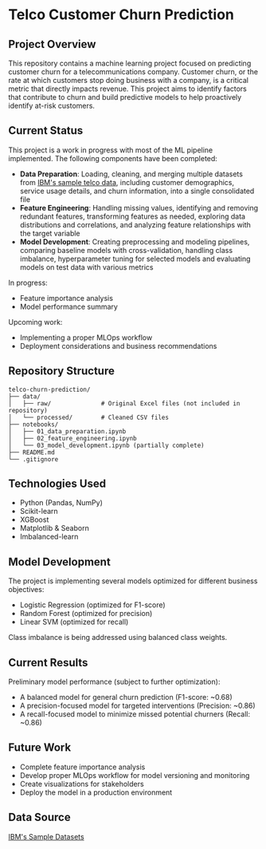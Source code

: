 # Telco Customer Churn Prediction

## Project Overview
This repository contains a machine learning project focused on predicting customer churn for a telecommunications company. Customer churn, or the rate at which customers stop doing business with a company, is a critical metric that directly impacts revenue. This project aims to identify factors that contribute to churn and build predictive models to help proactively identify at-risk customers.

## Current Status
This project is a work in progress with most of the ML pipeline implemented. The following components have been completed:

- **Data Preparation**: Loading, cleaning, and merging multiple datasets from [IBM's sample telco data](https://accelerator.ca.analytics.ibm.com/bi/?perspective=authoring&pathRef=.public_folders%2FIBM%2BAccelerator%2BCatalog%2FContent%2FDAT00148&id=i9710CF25EF75468D95FFFC7D57D45204&objRef=i9710CF25EF75468D95FFFC7D57D45204&action=run&format=HTML&cmPropStr=%7B%22id%22%3A%22i9710CF25EF75468D95FFFC7D57D45204%22%2C%22type%22%3A%22reportView%22%2C%22defaultName%22%3A%22DAT00148%22%2C%22permissions%22%3A%5B%22execute%22%2C%22read%22%2C%22traverse%22%5D%7D), including customer demographics, service usage details, and churn information, into a single consolidated file
- **Feature Engineering**: Handling missing values, identifying and removing redundant features, transforming features as needed, exploring data distributions and correlations, and analyzing feature relationships with the target variable
- **Model Development**: Creating preprocessing and modeling pipelines, comparing baseline models with cross-validation, handling class imbalance, hyperparameter tuning for selected models and evaluating models on test data with various metrics

In progress:
- Feature importance analysis
- Model performance summary

Upcoming work:
- Implementing a proper MLOps workflow
- Deployment considerations and business recommendations

## Repository Structure
```
telco-churn-prediction/
├── data/
│   ├── raw/              # Original Excel files (not included in repository)
│   └── processed/        # Cleaned CSV files
├── notebooks/
│   ├── 01_data_preparation.ipynb
│   ├── 02_feature_engineering.ipynb
│   └── 03_model_development.ipynb (partially complete)
├── README.md
└── .gitignore
```

## Technologies Used
- Python (Pandas, NumPy)
- Scikit-learn
- XGBoost
- Matplotlib & Seaborn
- Imbalanced-learn

## Model Development
The project is implementing several models optimized for different business objectives:
- Logistic Regression (optimized for F1-score)
- Random Forest (optimized for precision)
- Linear SVM (optimized for recall)

Class imbalance is being addressed using balanced class weights.

## Current Results
Preliminary model performance (subject to further optimization):
- A balanced model for general churn prediction (F1-score: ~0.68)
- A precision-focused model for targeted interventions (Precision: ~0.86)
- A recall-focused model to minimize missed potential churners (Recall: ~0.86)

## Future Work
- Complete feature importance analysis
- Develop proper MLOps workflow for model versioning and monitoring
- Create visualizations for stakeholders
- Deploy the model in a production environment

## Data Source
[IBM's Sample Datasets](https://accelerator.ca.analytics.ibm.com/bi/?perspective=authoring&pathRef=.public_folders%2FIBM%2BAccelerator%2BCatalog%2FContent%2FDAT00148&id=i9710CF25EF75468D95FFFC7D57D45204&objRef=i9710CF25EF75468D95FFFC7D57D45204&action=run&format=HTML&cmPropStr=%7B%22id%22%3A%22i9710CF25EF75468D95FFFC7D57D45204%22%2C%22type%22%3A%22reportView%22%2C%22defaultName%22%3A%22DAT00148%22%2C%22permissions%22%3A%5B%22execute%22%2C%22read%22%2C%22traverse%22%5D%7D)
